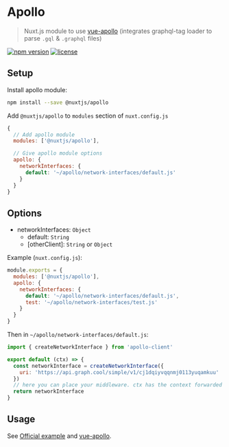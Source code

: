 # Apollo

> Nuxt.js module to use [vue-apollo](https://github.com/Akryum/vue-apollo) (integrates graphql-tag loader to parse `.gql` & `.graphql` files)

[![npm version](https://img.shields.io/npm/v/@nuxtjs/apollo.svg)](https://www.npmjs.com/package/@nuxtjs/apollo)
[![license](https://img.shields.io/github/license/nuxt-community/apollo-module.svg)](https://github.com/nuxt-community/apollo-module/blob/master/LICENSE)

## Setup

Install apollo module:

```bash
npm install --save @nuxtjs/apollo
```

Add `@nuxtjs/apollo` to `modules` section of `nuxt.config.js`

```js
{
  // Add apollo module
  modules: ['@nuxtjs/apollo'],

  // Give apollo module options
  apollo: {
    networkInterfaces: {
      default: '~/apollo/network-interfaces/default.js'
    }
  }
}
```

## Options

- networkInterfaces: `Object`
  - default: `String`
  - [otherClient]: `String` or `Object`

Example (`nuxt.config.js`):
```js
module.exports = {
  modules: ['@nuxtjs/apollo'],
  apollo: {
    networkInterfaces: {
      default: '~/apollo/network-interfaces/default.js',
      test: '~/apollo/network-interfaces/test.js'
    }
  }
}
```

Then in `~/apollo/network-interfaces/default.js`:

```js
import { createNetworkInterface } from 'apollo-client'

export default (ctx) => {
  const networkInterface = createNetworkInterface({
    uri: 'https://api.graph.cool/simple/v1/cj1dqiyvqqnmj0113yuqamkuu'
  })
  // here you can place your middleware. ctx has the context forwarded from Nuxt
  return networkInterface
}
```

## Usage

See [Official example](https://github.com/nuxt/nuxt.js/tree/dev/examples/vue-apollo) and [vue-apollo](https://github.com/Akryum/vue-apollo).
